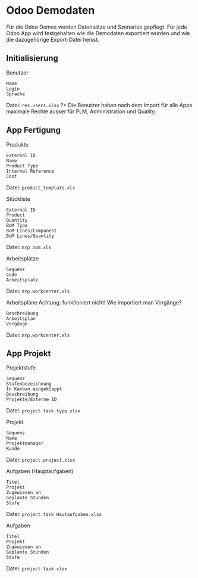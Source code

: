 # Odoo Demodaten

Für die Odoo Demos werden Datensätze und Szenarios gepflegt. Für jede Odoo App wird festgehalten wie die Demodaten exportiert wurden und wie die dazugehörige Export-Datei heisst.

##  Initialisierung
Benutzer
```
Name
Login
Sprache
```
Datei: `res.users.xlsx`
?> Die Benutzer haben nach dem Import für alle Apps maximale Rechte ausser für PLM, Administration und Quality.

## App Fertigung
Produkte
```
External ID
Name
Product Type
Internal Reference
Cost
```
Datei: `product_template.xls `

Stückliste
```
External ID
Product
Quantity
BoM Type
BoM Lines/Component
BoM Lines/Quantity
```
Datei: `mrp_bom.xls`

Arbeitsplätze
```
Sequenz
Code
Arbeitsplatz
```
Datei: `mrp.workcenter.xls`

Arbeitspläne
Achtung: funktioniert nicht! Wie importiert man Vorgänge?
```
Beschreibung
Arbeitsplan
Vorgänge
```
Datei: `mrp.workcenter.xls`

## App Projekt

Projektstufe
```
Sequenz
Stufenbezeichnung
In Kanban eingeklappt
Beschreibung
Projekte/Externe ID 
```
Datei: `project.task.type.xlsx`

Projekt
```
Sequenz
Name
Projektmanager
Kunde
```
Datei: `project.project.xlsx`

Aufgaben (Hauptaufgaben)
```
Titel
Projekt
Zugewiesen an
Geplante Stunden
Stufe
```
Datei: `project.task_Hautaufgaben.xlsx`

Aufgaben
```
Titel
Projekt
Zugewiesen an
Geplante Stunden
Stufe
```
Datei: `project.task.xlsx`